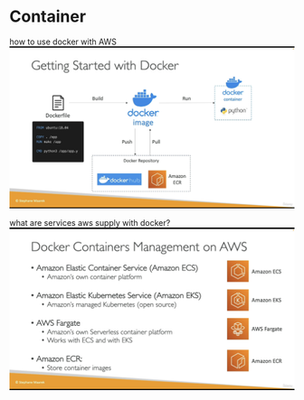 # Container

how to use docker with AWS
![alt text](./docker.png)

what are services aws supply with docker?
![alt text](./aws-docker.png)
